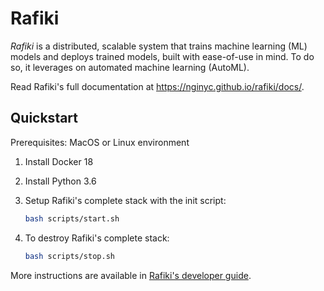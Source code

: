 # Rafiki

*Rafiki* is a distributed, scalable system that trains machine learning (ML) models and deploys trained models, built with ease-of-use in mind. To do so, it leverages on automated machine learning (AutoML).

Read Rafiki's full documentation at https://nginyc.github.io/rafiki/docs/.

## Quickstart

Prerequisites: MacOS or Linux environment

1. Install Docker 18

2. Install Python 3.6

3. Setup Rafiki's complete stack with the init script:

    ```sh
    bash scripts/start.sh
    ```

4. To destroy Rafiki's complete stack:

    ```sh
    bash scripts/stop.sh
    ```

More instructions are available in [Rafiki's developer guide](https://nginyc.github.io/rafiki/docs/docs/dev).